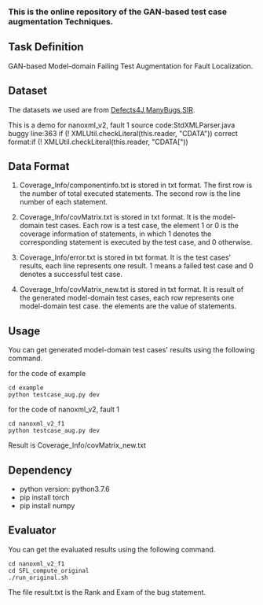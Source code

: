 ### This is the online repository of the GAN-based test case augmentation Techniques.
## Task Definition

GAN-based Model-domain Failing Test Augmentation for Fault Localization.

## Dataset

The datasets we used are from [Defects4J](Defects4J,http://defects4j.org),[ManyBugs](http://repairbenchmarks.cs.umass.edu/ManyBugs/),[SIR](http://sir.unl.edu/portal/index.php).

This is a demo for nanoxml_v2, fault 1
source code:StdXMLParser.java
buggy line:363 if (! XMLUtil.checkLiteral(this.reader, "CDATA")) 
correct format:if (! XMLUtil.checkLiteral(this.reader, "CDATA["))

## Data Format

1. Coverage_Info/componentinfo.txt is stored in txt format. The first row is the number of total executed statements. The second row is the line number of each statement.

2. Coverage_Info/covMatrix.txt is stored in txt format. It is the model-domain test cases. Each row is a test case, the element 1 or 0 is the coverage information of statements, in which 1 denotes the corresponding statement is executed by the test case, and 0 otherwise.

3. Coverage_Info/error.txt is stored in txt format. It is the test cases' results, each line represents one result. 1 means a failed test case and 0 denotes a successful test case.

4. Coverage_Info/covMatrix_new.txt is stored in txt format. It is result of the generated model-domain test cases, each row represents one model-domain test case. the elements are the value of statements.

## Usage
You can get generated model-domain test cases' results using the following command.

for the code of example
```
cd example
python testcase_aug.py dev
```
for the code of nanoxml_v2, fault 1

```
cd nanoxml_v2_f1
python testcase_aug.py dev
```
Result is Coverage_Info/covMatrix_new.txt

## Dependency

- python version: python3.7.6
- pip install torch
- pip install numpy
## Evaluator
You can get the evaluated results using the following command.
```
cd nanoxml_v2_f1
cd SFL_compute_original
./run_original.sh
```
The file result.txt is the Rank and Exam of the bug statement.

